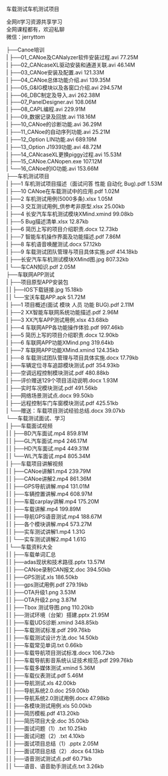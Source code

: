 车载测试车机测试项目

全网it学习资源共享学习<br>全网课程都有，欢迎私聊<br>微信：jerryttom<br>

├──Canoe培训<br> | ├──01_CANoe及CANalyzer软件安装过程.avi 77.25M<br> | ├──02_CANcaseXL驱动安装和通道关联.avi 46.14M<br> | ├──03_CANoe安装及配置.avi 121.33M<br> | ├──04_CANoe总体功能介绍.avi 139.35M<br> | ├──05_G&amp;IG模块以及各窗口介绍.avi 294.57M<br> | ├──06_DBC制定及导入.avi 262.38M<br> | ├──07_PanelDesigner.avi 108.06M<br> | ├──08_CAPL编程.avi 229.91M<br> | ├──09_数据记录及回放.avi 118.16M<br> | ├──10_CANoe的诊断功能.avi 36.29M<br> | ├──11_CANoe的自动序列功能.avi 25.21M<br> | ├──12_Option LIN功能.avi 689.19M<br> | ├──13_Option J1939功能.avi 48.72M<br> | ├──14_CANcaseXL更换piggy过程.avi 15.53M<br> | ├──15_CANoe.CANopen.exe 107.12M<br> | └──16_CANoe的IO功能.avi 153.66M<br> ├──车机测试项目<br> | ├──1 车机测试项目描述（面试问答 性能 自动化 Bug).pdf 1.53M<br> | ├──10 CANoe在车载测试中的应用.pdf 1.02M<br> | ├──2 车机测试用例(5000多条).xlsx 1.05M<br> | ├──3 交互测试用例_供参考非原型.xlsx 25.00kb<br> | ├──4 长安汽车车机测试模块XMind.xmind 99.08kb<br> | ├──5 Bug描述清单.xlsx 12.87kb<br> | ├──6 简历上写的项目介绍职责.docx 12.73kb<br> | ├──7 智能车机操作界面及功能描述.pdf 7.86M<br> | ├──8 车机语音唤醒测试.docx 57.12kb<br> | ├──9 车载测试团队管理与项目具体实施.pdf 414.18kb<br> | ├──长安汽车车机测试模块XMind图.jpg 807.32kb<br> | └──车CAN知识.pdf 2.05M<br> ├──车联网APP测试<br> | ├──项目原型APP安装包<br> | | ├──IOS下载链接.jpg 15.18kb<br> | | └──宝沃车载APP.apk 51.72M<br> | ├──1 项目概述(面试 模块 人员 功能 BUG).pdf 2.11M<br> | ├──2 XX智能车联网系统功能描述.pdf 2.96M<br> | ├──3 XX汽车APP测试用例.xlsx 43.68kb<br> | ├──4 车联网APP各功能操作体验.pdf 997.46kb<br> | ├──5 简历上写的项目介绍职责.docx 12.90kb<br> | ├──6 车联网APP功能XMind.png 319.64kb<br> | ├──7 车联网APP功能XMind.xmind 124.35kb<br> | ├──8 车载测试团队管理与项目具体实施.docx 17.79kb<br> | ├──车辆定位寻车追踪模块测试.pdf 354.93kb<br> | ├──空调远程控制模块测试.pdf 480.88kb<br> | ├──评价赠送129个项目活动说明.docx 1.93M<br> | ├──实时车况模块测试.pdf 491.56kb<br> | ├──网络场景测试点.docx 99.50kb<br> | ├──远程控制车门车窗模块测试.pdf 425.51kb<br> | └──赠送：车载项目测试经验总结.docx 39.07kb<br> └──车载测试面试、学习<br> | ├──车载面试视频<br> | | ├──BD汽车面试.mp4 859.81M<br> | | ├──GL汽车面试.mp4 246.17M<br> | | ├──HD汽车面试.mp4 449.31M<br> | | └──WL汽车面试.mp4 805.34M<br> | ├──车载项目讲解视频<br> | | ├──CANoe讲解1.mp4 239.79M<br> | | ├──CANoe讲解2.mp4 861.36M<br> | | ├──GPS导航讲解.mp4 131.01M<br> | | ├──车辆控置讲解.mp4 608.97M<br> | | ├──车载carplay讲解.mp4 175.20M<br> | | ├──车载讲解.mp4 199.89M<br> | | ├──导航GPS语音测试.mp4 188.67M<br> | | ├──各个模块讲解.mp4 573.27M<br> | | ├──实车测试讲解1.mp4 1.31G<br> | | └──实车测试讲解2.mp4 1.61G<br> | └──车载资料大全<br> | | ├──车载单词汇总<br> | | ├──adas现状和技术路径.pptx 13.57M<br> | | ├──CANoe录制CAN报文.doc 394.50kb<br> | | ├──GPS测试.xls 186.50kb<br> | | ├──gps测试用例.pdf 279.19kb<br> | | ├──OTA升级1.png 3.53M<br> | | ├──OTA升级2.png 3.87M<br> | | ├──Tbox 测试导图.png 110.20kb<br> | | ├──测试环境（台架）搭建.pptx 21.95M<br> | | ├──车载UDS诊断.xmind 348.85kb<br> | | ├──车载测试标准.pdf 299.76kb<br> | | ├──车载测试设计方法.doc 14.50kb<br> | | ├──车载常见单词.txt 0.66kb<br> | | ├──车载导航项目测试标准.docx 106.72kb<br> | | ├──车载导航影音系统认证技术规范.pdf 299.76kb<br> | | ├──车载多媒体测试.xmind 5.36M<br> | | ├──车载仪表测试.pdf 5.46M<br> | | ├──导航测试.xls 42.00kb<br> | | ├──导航系统2.0.doc 259.00kb<br> | | ├──导航系统2.0测试用例.docx 47.98kb<br> | | ├──各模块测试用例.xls 50.00kb<br> | | ├──简历模板.pdf 413.20kb<br> | | ├──简历项目大全.doc 35.00kb<br> | | ├──面试问题（1）.txt 10.25kb<br> | | ├──面试问题（2）.txt 4.10kb<br> | | ├──面试项目总结（1）.pptx 2.05M<br> | | ├──面试项目总结（2）.docx 64.13kb<br> | | ├──语⾳测试测试点.pdf 60.71kb<br> | | └──语音、语音助手测试点.txt 3.26kb